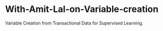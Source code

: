 # With-Amit-Lal-on-Variable-creation
Variable Creation from Transactional Data for Supervised Learning.
